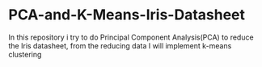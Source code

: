 # PCA-and-K-Means-Iris-Datasheet
In this repository i try to do Principal Component Analysis(PCA) to reduce the Iris datasheet, from the reducing data I will implement k-means clustering 
